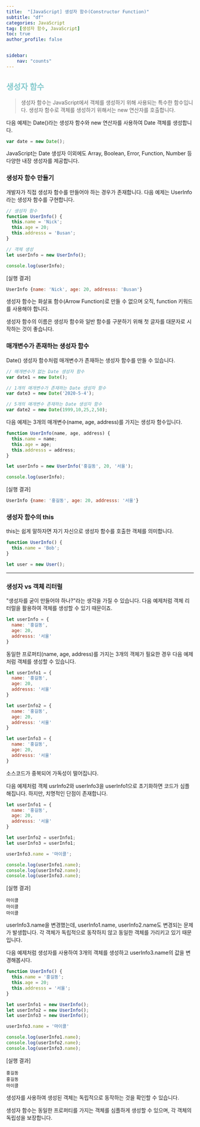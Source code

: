 ```yaml
---
title:  "[JavaScript] 생성자 함수(Constructor Function)"
subtitle: "df"
categories: JavaScript
tag: [생성자 함수, JavaScript]
toc: true
author_profile: false


sidebar:
    nav: "counts"
---
```


## <span style='color:RGB(135, 203, 206)'> 생성자 함수

> 생성자 함수는 JavaScript에서 객체를 생성하기 위해 사용되는 특수한 함수입니다. 생성자 함수로 객체를 생성하기 위해서는 new 연산자를 호출합니다.

 

다음 예제는 Date()라는 생성자 함수와 new 연산자를 사용하여 Date 객체를 생성합니다.
```javascript
var date = new Date();
```
JavaScript는 Date 생성자 이외에도 Array, Boolean, Error, Function, Number 등 다양한 내장 생성자를 제공합니다.

### 생성자 함수 만들기
개발자가 직접 생성자 함수를 만들어야 하는 경우가 존재합니다. 다음 예제는 UserInfo라는 생성자 함수를 구현합니다.
```javascript
// 생성자 함수
function UserInfo() {
  this.name = 'Nick';
  this.age = 20;
  this.addresss = 'Busan';
}

// 객체 생성
let userInfo = new UserInfo();

console.log(userInfo);
```
[실행 결과]
```javascript
UserInfo {name: 'Nick', age: 20, addresss: 'Busan'}
```
생성자 함수는 화살표 함수(Arrow Function)로 만들 수 없으며 오직, function 키워드를 사용해야 합니다.

 

생성자 함수의 이름은 생성자 함수와 일반 함수를 구분하기 위해 첫 글자를 대문자로 시작하는 것이 좋습니다.

### 매개변수가 존재하는 생성자 함수

Date() 생성자 함수처럼 매개변수가 존재하는 생성자 함수를 만들 수 있습니다.
```javascript
// 매개변수가 없는 Date 생성자 함수
var date1 = new Date();

// 1개의 매개변수가 존재하는 Date 생성자 함수
var date3 = new Date('2020-5-4');

// 5개의 매개변수 존재하는 Date 생성자 함수
var date2 = new Date(1999,10,25,2,50);
 ```

다음 예제는 3개의 매개변수(name, age, address)를 가지는 생성자 함수입니다.

```javascript
function UserInfo(name, age, address) {
  this.name = name;
  this.age = age;
  this.addresss = address;
}

let userInfo = new UserInfo('홍길동', 20, '서울');

console.log(userInfo);
```
[실행 결과]

```javascript
UserInfo {name: '홍길동', age: 20, addresss: '서울'}
```



### 생성자 함수의 this
this는 쉽게 말하자면 자기 자신으로 생성자 함수를 호출한 객체를 의미합니다.
```javascript
function UserInfo() {
  this.name = 'Bob';
}

let user = new User();
```
---
### 생성자 vs 객체 리터럴
"생성자를 굳이 만들어야 하나?"라는 생각을 가질 수 있습니다. 다음 예제처럼 객체 리터럴을 활용하여 객체를 생성할 수 있기 때문이죠.
```javascript
let userInfo = {
  name: '홍길동',
  age: 20,
  addresss: '서울'
}
```
동일한 프로퍼티(name, age, address)를 가지는 3개의 객체가 필요한 경우 다음 예제처럼 객체를 생성할 수 있습니다.
```javascript
let userInfo1 = {
  name: '홍길동',
  age: 20,
  addresss: '서울'
}

let userInfo2 = {
  name: '홍길동',
  age: 20,
  addresss: '서울'
}

let userInfo3 = {
  name: '홍길동',
  age: 20,
  addresss: '서울'
}
```
소스코드가 중복되어 가독성이 떨어집니다.

 

다음 예제처럼 객체 usrInfo2와 userInfo3을 userInfo1으로 초기화하면 코드가 심플해집니다. 하지만, 치명적인 단점이 존재합니다.
```javascript
let userInfo1 = {
  name: '홍길동',
  age: 20,
  addresss: '서울'
}

let userInfo2 = userInfo1;
let userInfo3 = userInfo1;

userInfo3.name = '마이콜';

console.log(userInfo1.name);
console.log(userInfo2.name);
console.log(userInfo3.name);
```
[실행 결과]
```
마이콜
마이콜
마이콜
```
userInfo3.name을 변경했는데, userInfo1.name, userInfo2.name도 변경되는 문제가 발생합니다. 각 객체가 독립적으로 동작하지 않고 동일한 객체를 가리키고 있기 때문입니다.

 

다음 예제처럼 생성자를 사용하여 3개의 객체를 생성하고 userInfo3.name의 값을 변경해봅시다.
```javascript
function UserInfo() {
  this.name = '홍길동';
  this.age = 20;
  this.addresss = '서울';
}

let userInfo1 = new UserInfo();
let userInfo2 = new UserInfo();
let userInfo3 = new UserInfo();

userInfo3.name = '마이콜'

console.log(userInfo1.name);
console.log(userInfo2.name);
console.log(userInfo3.name);
```
[실행 결과]
```
홍길동
홍길동
마이콜
```
생성자를 사용하여 생성된 객체는 독립적으로 동작하는 것을 확인할 수 있습니다.

 

생성자 함수는 동일한 프로퍼티를 가지는 객체를 심플하게 생성할 수 있으며, 각 객체의 독립성을 보장합니다.